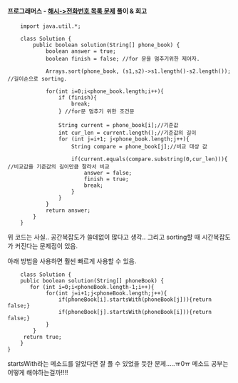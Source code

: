 #### 프로그래머스 - [해시->전화번호 목록 문제](https://github.com/bominjang/Algorithm/blob/main/src/programmers/hash2.java) 풀이 & 회고

```
    import java.util.*;

    class Solution {
        public boolean solution(String[] phone_book) {
            boolean answer = true;
            boolean finish = false; //for 문을 멈추기위한 제어자.

            Arrays.sort(phone_book, (s1,s2)->s1.length()-s2.length()); //길이순으로 sorting.

            for(int i=0;i<phone_book.length;i++){
                if (finish){
                    break;
                } //for문 멈추기 위한 조건문
                
                String current = phone_book[i];//기준값
                int cur_len = current.length();//기준값의 길이
                for (int j=i+1; j<phone_book.length;j++){
                    String compare = phone_book[j];//비교 대상 값

                    if(current.equals(compare.substring(0,cur_len))){ //비교값을 기준값의 길이만큼 잘라서 비교
                        answer = false;
                        finish = true;
                        break;
                    }
                }
            }
            return answer;
        }
    }

```

위 코드는 사실.. 공간복잡도가 쓸데없이 많다고 생각.. 그리고 sorting할 때 시간복잡도가 커진다는 문제점이 있음.

아래 방법을 사용하면 훨씬 빠르게 사용할 수 있음.

```
    class Solution {
    public boolean solution(String[] phoneBook) {
       for (int i=0;i<phoneBook.length-1;i++){
            for(int j=i+1;j<phoneBook.length;j++){
                if(phoneBook[i].startsWith(phoneBook[j])){return false;}
                if(phoneBook[j].startsWith(phoneBook[i])){return false;}
            }
        }
     return true;
    }
}
```
startsWith라는 메소드를 알았다면 잘 풀 수 있었을 듯한 문제.....ㅠ0ㅠ
메소드 공부는 어떻게 해야하는걸까!!!!
